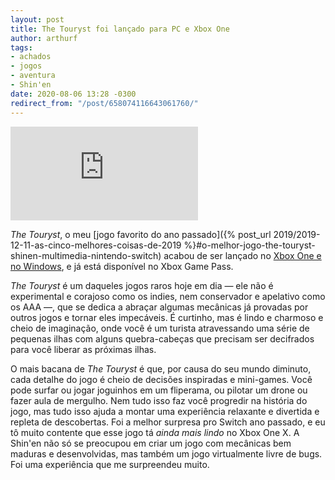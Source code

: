 ```yaml
---
layout: post
title: The Touryst foi lançado para PC e Xbox One
author: arthurf
tags:
- achados
- jogos
- aventura
- Shin'en
date: 2020-08-06 13:28 -0300
redirect_from: "/post/658074116643061760/"
---
```

<iframe src="https://www.youtube.com/embed/Ir2MnrPvO8Y" frameborder="0" allow="accelerometer; autoplay; encrypted-media; gyroscope; picture-in-picture" allowfullscreen></iframe>

*The Touryst*, o meu [jogo favorito do ano passado]({% post_url 2019/2019-12-11-as-cinco-melhores-coisas-de-2019 %}#o-melhor-jogo-the-touryst-shinen-multimedia-nintendo-switch) acabou de ser lançado no [Xbox One e no Windows](http://microsoft.com/en-us/p/the-touryst/9n9w1jk1x5qj), e já está disponível no Xbox Game Pass.

*The Touryst* é um daqueles jogos raros hoje em dia — ele não é experimental e corajoso como os indies, nem conservador e apelativo como os AAA —, que se dedica a abraçar algumas mecânicas já provadas por outros jogos e tornar eles impecáveis. É curtinho, mas é lindo e charmoso e cheio de imaginação, onde você é um turista atravessando uma série de pequenas ilhas com alguns quebra-cabeças que precisam ser decifrados para você liberar as próximas ilhas.

O mais bacana de *The Touryst* é que, por causa do seu mundo diminuto, cada detalhe do jogo é cheio de decisões inspiradas e mini-games. Você pode surfar ou jogar joguinhos em um fliperama, ou pilotar um drone ou fazer aula de mergulho. Nem tudo isso faz você progredir na história do jogo, mas tudo isso ajuda a montar uma experiência relaxante e divertida e repleta de descobertas. Foi a melhor surpresa pro Switch ano passado, e eu tô muito contente que esse jogo tá *ainda mais lindo* no Xbox One X. A Shin'en não só se preocupou em criar um jogo com mecânicas bem maduras e desenvolvidas, mas também um jogo virtualmente livre de bugs. Foi uma experiência que me surpreendeu muito.
